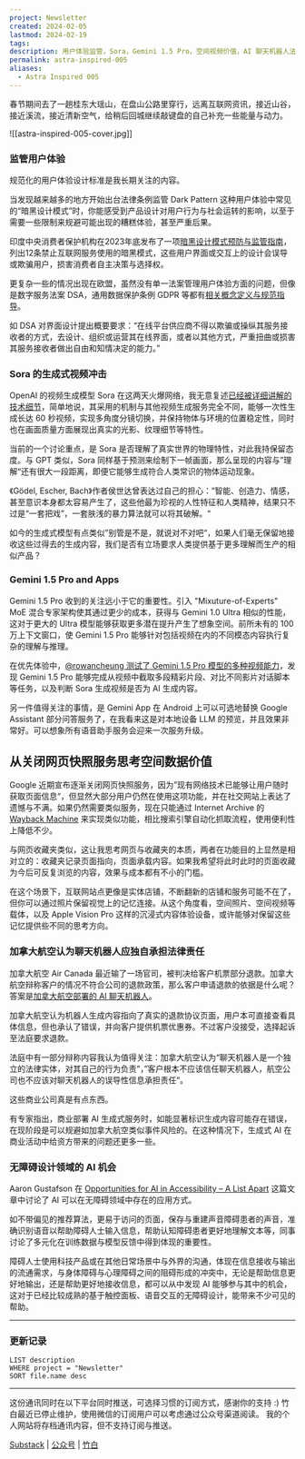 ```yaml
---
project: Newsletter
created: 2024-02-05
lastmod: 2024-02-19
tags: 
description: 用户体验监管，Sora，Gemini 1.5 Pro，空间视频价值，AI 聊天机器人法律责任与无障碍设计
permalink: astra-inspired-005
aliases:
  - Astra Inspired 005
---
```

春节期间去了一趟桂东大瑶山，在盘山公路里穿行，远离互联网资讯，接近山谷，接近溪流，接近清新空气，给稍后回城继续敲键盘的自己补充一些能量与动力。

![[astra-inspired-005-cover.jpg]]

### 监管用户体验

规范化的用户体验设计标准是我长期关注的内容。

当发现越来越多的地方开始出台法律条例监管 Dark Pattern 这种用户体验中常见的“暗黑设计模式”时，你能感受到产品设计对用户行为与社会运转的影响，以至于需要一些限制来规避可能出现的糟糕体验，甚至严重后果。

印度中央消费者保护机构在2023年底发布了一项[暗黑设计模式预防与监管指南](https://www.dataguidance.com/news/india-guidelines-dark-patterns-published-official)，列出12条禁止互联网服务使用的暗黑模式，这些用户界面或交互上的设计会误导或欺骗用户，损害消费者自主决策与选择权。

更复杂一些的情况出现在欧盟，虽然没有单一法案管理用户体验方面的问题，但像是数字服务法案 DSA，通用数据保护条例 GDPR 等都有[相关概念定义与规范指导](https://yishan.craft.me/by6ar6TU5FIvvY)。

如 DSA 对界面设计提出概要要求：“在线平台供应商不得以欺骗或操纵其服务接收者的方式，去设计、组织或运营其在线界面，或者以其他方式，严重扭曲或损害其服务接收者做出自由和知情决定的能力。”
### Sora 的生成式视频冲击

OpenAI 的视频生成模型 Sora 在这两天火爆网络，我无意复述[已经被详细讲解的技术细节](https://m.huxiu.com/article/2683137.html)，简单地说，其采用的机制与其他视频生成服务完全不同，能够一次性生成长达 60 秒视频，实现多角度分镜切换，并保持物体与环境的位置稳定性，同时也在画面质量方面展现出真实的光影、纹理细节等特性。

当前的一个讨论重点，是 Sora 是否理解了真实世界的物理特性，对此我持保留态度。与 GPT 类似，Sora 同样基于预测来绘制下一帧画面，那么呈现的内容与”理解“还有很大一段距离，即便它能够生成符合人类常识的物体运动现象。

《Gödel, Escher, Bach》作者侯世达曾表达过自己的担心：”智能、创造力、情感，甚至意识本身都太容易产生了，这些他最为珍视的人性特征和人类精神，结果只不过是“一套把戏”，一套肤浅的暴力算法就可以将其破解。“

如今的生成式模型有点类似”别管是不是，就说对不对吧“，如果人们毫无保留地接收这些过得去的生成内容，我们是否有立场要求人类提供基于更多理解而生产的相似产品？
### Gemini 1.5 Pro and Apps

Gemini 1.5 Pro 收到的关注远小于它的重要性。引入 "Mixuture-of-Experts" MoE 混合专家架构使其通过更少的成本，获得与 Gemini 1.0 Ultra 相似的性能，这对于更大的 Ultra 模型能够获取更多潜在提升产生了想象空间。前所未有的 100 万上下文窗口，使 Gemini 1.5 Pro 能够针对包括视频在内的不同模态内容执行复杂的理解与推理。

在优先体验中，[@rowancheung 测试了 Gemini 1.5 Pro 模型的多种视频能力](https://twitter.com/rowancheung/status/1759280384930459941)，发现 Gemini 1.5 Pro 能够完成从视频中截取多段精彩片段、对比不同影片对话脚本等任务，以及判断 Sora 生成视频是否为 AI 生成内容。

另一件值得关注的事情，是 Gemini App 在 Android 上可以可选地替换 Google Assistant 部分问答服务了，在我看来这是对本地设备 LLM 的预览，并且效果非常好。可以想象所有语音助手服务会迎来一次服务升级。
## 从关闭网页快照服务思考空间数据价值

Google 近期宣布逐渐关闭网页快照服务，因为”现有网络技术已能够让用户随时获取页面信息“，但显然大部分用户仍然在使用这项功能，并在社交网站上表达了遗憾与不满。如果仍然需要类似服务，现在只能通过 Internet Archive 的 [Wayback Machine](https://archive.org/web/g) 来实现类似功能，相比搜索引擎自动化抓取流程，使用便利性上降低不少。

与网页收藏夹类似，这让我思考网页与收藏夹的本质，两者在功能目的上显然是相对立的：收藏夹记录页面指向，页面承载内容。如果我希望将此时此时的页面收藏为今后可反复浏览的内容，效果与成本都有不小的门槛。

在这个场景下，互联网站点更像是实体店铺，不断翻新的店铺和服务可能不在了，但你可以通过照片保留视觉上的记忆连接。从这个角度看，空间照片、空间视频等载体，以及 Apple Vision Pro 这样的沉浸式内容体验设备，或许能够对保留这些记忆提供些不同的思考方向。
### 加拿大航空认为聊天机器人应独自承担法律责任

加拿大航空 Air Canada 最近输了一场官司，被判决给客户机票部分退款。加拿大航空辩称客户的情况不符合公司的退款政策，那么客户申请退款的依据是什么呢？答案是[加拿大航空部署的 AI 聊天机器人](https://arstechnica.com/tech-policy/2024/02/air-canada-must-honor-refund-policy-invented-by-airlines-chatbot/)。

加拿大航空认为机器人生成内容指向了真实的退款协议页面，用户本可直接查看具体信息，但也承认了错误，并向客户提供机票优惠券。不过客户没接受，选择起诉至法庭要求退款。

法庭中有一部分辩称内容我认为值得关注：加拿大航空认为“聊天机器人是一个独立的法律实体，对其自己的行为负责”，”客户根本不应该信任聊天机器人，航空公司也不应该对聊天机器人的误导性信息承担责任“。

这些商业公司真是有点东西。

有专家指出，商业部署 AI 生成式服务时，如能显著标识生成内容可能存在错误，在现阶段是可以规避如加拿大航空类似事件风险的。在这种情况下，生成式 AI 在商业活动中给资方带来的问题还更多一些。
### 无障碍设计领域的 AI 机会

Aaron Gustafson 在 [Opportunities for AI in Accessibility – A List Apart](https://alistapart.com/article/opportunities-for-ai-in-accessibility/) 这篇文章中讨论了 AI 可以在无障碍领域中存在的应用方式。

如不带偏见的推荐算法，更易于访问的页面，保存与重建声音障碍患者的声音，准确识别语音以帮助障碍人士输入信息，帮助认知障碍患者更好地理解文本等，同事讨论了多元化在训练数据与模型反馈中得到体现的重要性。

障碍人士使用科技产品或在其他日常场景中与外界的沟通，体现在信息接收与输出的流通需求，与身体障碍与心理障碍之间的阻碍形成的冲突中，无论是帮助信息更好地输出，还是帮助更好地接收信息，都可以从中发现 AI 能够参与其中的机会，这对于已经比较成熟的基于触控面板、语音交互的无障碍设计，能带来不少可见的帮助。

---
### 更新记录
```dataview
LIST description
WHERE project = "Newsletter"
SORT file.name desc
```
---

这份通讯同时在以下平台同时推送，可选择习惯的订阅方式，感谢你的支持 :)
竹白最近已停止维护，使用微信的订阅用户可以考虑通过公众号渠道阅读。
我的个人网站将存档通讯内容，但不支持订阅与推送。

[Substack](https://yishan.substack.com/) | [公众号](https://mp.weixin.qq.com/s/Vg3Cf9yIRhAIGyQiKUa7SQ) | [竹白](https://speciouspm.zhubai.love/)